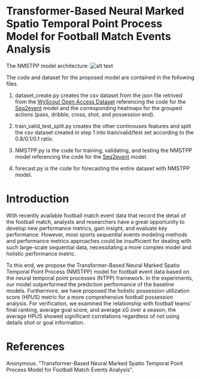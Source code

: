 # Transformer-Based Neural Marked Spatio Temporal Point Process Model for Football Match Events Analysis
The NMSTPP model architecture:
![alt text](https://anonymous.4open.science/r/NMSTPP_model/NMSTPP.png?raw=true)

The code and dataset for the proposed model are contained in the following files.

1. dataset_create.py creates the csv dataset from the json file retrived from the [WyScout Open Access Dataset](https://figshare.com/collections/Soccer_match_event_dataset/4415000/5) referencing the code for the [Seq2event](https://github.com/statsonthecloud/Soccer-SEQ2Event/blob/main/Seq2Event_Notebook01_DataImport.ipynb) model and the corresponding heatmaps for the grouped actions (pass, dribble, cross, shot, and possession end).

2. train_valid_test_split.py creates the other continouses features and split the csv dataset created in step 1 into  train/valid/test set according to the 0.8/0.1/0.1 ratio.

3. NMSTPP.py is the code for training, validating, and testing the NMSTPP model referencing the code for the [Seq2event](https://github.com/statsonthecloud/Soccer-SEQ2Event/blob/main/Seq2Event_Notebook02_Modelling.ipynb) model.

4. forecast.py is the code for forecasting the entire dataset with NMSTPP model.

# Introduction
With recently available football match event data that record the detail of the football match, analysts and researchers have a great opportunity to develop new performance metrics, gain insight, and evaluate key performance.
However, most sports sequential events modeling methods and performance metrics approaches could be insufficient for dealing with such large-scale sequential data, necessitating a more complex model and holistic performance metric. 

To this end, we propose the Transformer-Based Neural Marked Spatio Temporal Point Process (NMSTPP) model for football event data based on the neural temporal point processes (NTPP) framework. In the experiments, our model outperformed the prediction performance of the baseline models. Furthermore, we have proposed the holistic possession utilization score (HPUS) metric for a more comprehensive football possession analysis. For verification, we examined the relationship with football teams' final ranking, average goal score, and average xG over a season, the average HPUS showed significant correlations regardless of not using details shot or goal information.

# References
Anonymous. "Transformer-Based Neural Marked Spatio Temporal Point Process Model for Football Match Events Analysis". 
